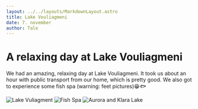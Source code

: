 ```yaml
---
layout: ../../layouts/MarkdownLayout.astro
title: Lake Vouliagmeni
date: 7. november
author: Tale
---
```


# A relaxing day at Lake Vouliagmeni

We had an amazing, relaxing day at Lake Vouliagmeni. It took us about an hour with public transport from our home, which is pretty good. We also got to experience some fish spa (warning: feet pictures)😁🐟

![Lake Vuliagment](/images/lake_vouliagmeni.webp)
![Fish Spa](/images/fish_spa.webp)
![Aurora and Klara Lake](/images/aurora_klara_lake.webp)
